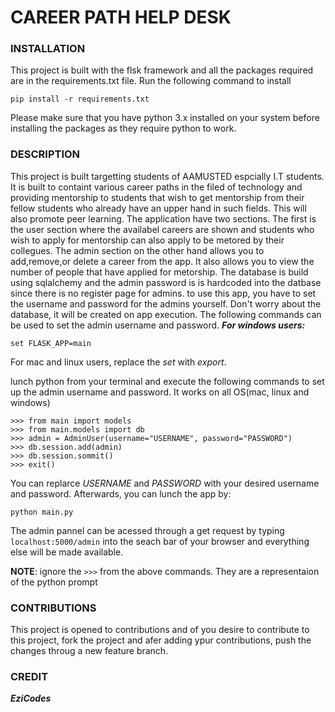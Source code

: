 # CAREER PATH HELP DESK

### INSTALLATION 
 This project is built with the flsk framework and all the packages required are in the requirements.txt file. Run the following command to install 
 ```
 pip install -r requirements.txt
 ```
 Please make sure that you have python 3.x installed on your system before installing the packages as they require python to work.
 
 ### DESCRIPTION 
 This project is built targetting students of AAMUSTED espcially I.T students. It is built to containt various career paths in the filed of technology and providing mentorship to students that wish to get mentorship from their fellow students who already have an upper hand in such fields. This will also promote peer learning. The application have two sections. The first is the user section where the availabel careers are shown and students who wish to apply for mentorship can also apply to be metored by their collegues. The admin section on the other hand allows you to add,remove,or delete a career from the app. It also allows you to view the number of people that have applied for metorship. The database is build using sqlalchemy and the admin password is is hardcoded into the datbase since there is no register page for admins. to use this app, you have to set the username and password for the admins yourself. Don't worry about the database, it will be created on app execution. The following commands can be used to set the admin username and password.
***For windows users:*** 
```
set FLASK_APP=main
```
For mac and linux users, replace the *set* with *export*.

lunch python from your terminal and execute the following commands to set up the admin username and password. It works on all OS(mac, linux and windows) 
 ```
 >>> from main import models 
 >>> from main.models import db
 >>> admin = AdminUser(username="USERNAME", password="PASSWORD")
 >>> db.session.add(admin)
 >>> db.session.sommit()
 >>> exit()
 ```
 You can replarce *USERNAME* and *PASSWORD* with your desired username and password. Afterwards, you can lunch the app by:
 ```
 python main.py
 ```
 The admin pannel can be acessed through a get request by typing ```localhost:5000/admin``` into the seach bar of your browser and everything else will be made available.

**NOTE**: ignore the ```>>>``` from the above commands. They are a representaion of the python prompt
 
 ### CONTRIBUTIONS
 This project is opened to contributions and of you desire to contribute to this project, fork the project and afer adding ypur contributions, push the changes throug a new feature branch.
 
 ### CREDIT
 ***EziCodes***
